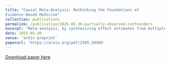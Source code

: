 ```yaml
---
title: "Causal Meta-Analysis: Rethinking the Foundations of
Evidence-Based Medicine"
collection: publications
permalink: /publication/2025-05-30-partially-observed-confounders
excerpt: 'Meta-analysis, by synthesizing effect estimates from multiple studies conducted in diverse settings, stands at the top of the evidence hierarchy in clinical research. Yet, conventional approaches based on fixed- or random-effects models lack a causal framework, which may limit their interpretability and utility for public policy. Incorporating causal inference reframes meta-analysis as the estimation of well-defined causal effects on clearly specified populations, enabling a principled approach to handling study heterogeneity. We show that classical meta-analysis estimators have a clear causal interpretation when effects are measured as risk differences. However, this breaks down for nonlinear measures like the risk ratio and odds ratio. To address this, we introduce novel causal aggregation formulas that remain compatible with standard meta-analysis practices and do not require access to individual-level data. To evaluate real-world impact, we apply both classical and causal meta-analysis methods to 500 published meta-analyses. While the conclusions often align, notable discrepancies emerge, revealing cases where conventional methods may suggest a treatment is beneficial when, under a causal lens, it is in fact harmful.'
date: 2025-05-30
venue: 'arXiv preprint'
paperurl: 'https://arxiv.org/pdf/2505.20168'
---
```


[Download paper here](https://arxiv.org/pdf/2505.20168)
